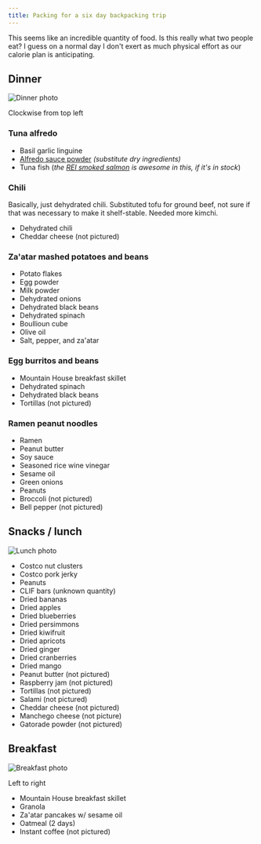 ```yaml
---
title: Packing for a six day backpacking trip
---
```


This seems like an incredible quantity of food. Is this really what two people eat? I guess on a normal day I don't exert as much physical effort as our calorie plan is anticipating.

## Dinner

![Dinner photo]({{site.baseurl}}/images/2016-07-21/dinner.JPG)

Clockwise from top left

### Tuna alfredo

* Basil garlic linguine
* [Alfredo sauce powder](http://www.food.com/recipe/alfredo-sauce-mix-381157) *(substitute dry ingredients)*
* Tuna fish (*the [REI smoked salmon](https://www.rei.com/product/761630/seabear-smoked-salmon-35-oz) is awesome in this, if it's in stock*)

### Chili

Basically, just dehydrated chili. Substituted tofu for ground beef, not sure if that was necessary to make it shelf-stable. Needed more kimchi.

* Dehydrated chili
* Cheddar cheese (not pictured)

### Za'atar mashed potatoes and beans

* Potato flakes
* Egg powder
* Milk powder
* Dehydrated onions
* Dehydrated black beans
* Dehydrated spinach
* Boullioun cube
* Olive oil
* Salt, pepper, and za'atar

### Egg burritos and beans

* Mountain House breakfast skillet
* Dehydrated spinach
* Dehydrated black beans
* Tortillas (not pictured)

### Ramen peanut noodles

* Ramen
* Peanut butter
* Soy sauce
* Seasoned rice wine vinegar
* Sesame oil
* Green onions
* Peanuts
* Broccoli (not pictured)
* Bell pepper (not pictured)

## Snacks / lunch

![Lunch photo]({{site.baseurl}}/images/2016-07-21/lunch.JPG)

* Costco nut clusters
* Costco pork jerky
* Peanuts
* CLIF bars (unknown quantity)
* Dried bananas
* Dried apples
* Dried blueberries
* Dried persimmons
* Dried kiwifruit
* Dried apricots
* Dried ginger
* Dried cranberries
* Dried mango
* Peanut butter (not pictured)
* Raspberry jam (not pictured)
* Tortillas (not pictured)
* Salami (not pictured)
* Cheddar cheese (not pictured)
* Manchego cheese (not picture)
* Gatorade powder (not pictured)

## Breakfast

![Breakfast photo]({{site.baseurl}}/images/2016-07-21/breakfast.JPG)

Left to right

* Mountain House breakfast skillet
* Granola
* Za'atar pancakes w/ sesame oil
* Oatmeal (2 days)
* Instant coffee (not pictured)
